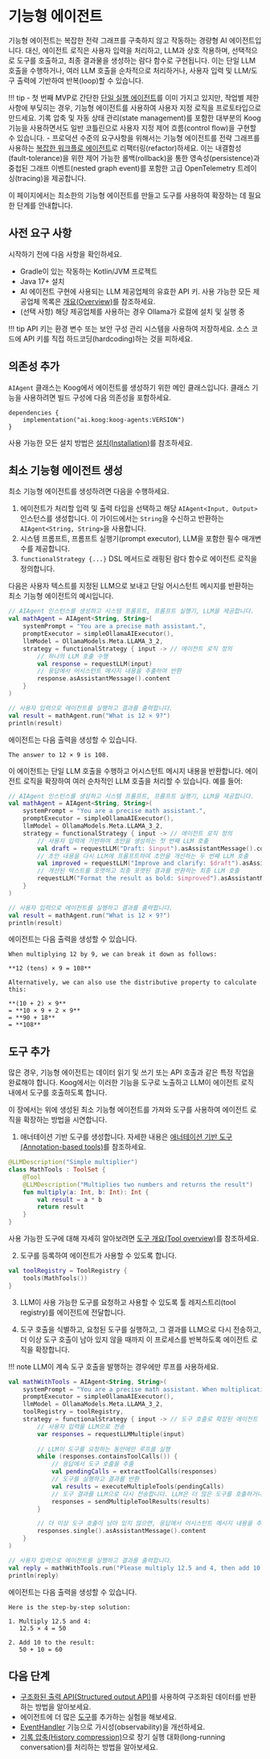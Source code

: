 # 기능형 에이전트

기능형 에이전트는 복잡한 전략 그래프를 구축하지 않고 작동하는 경량형 AI 에이전트입니다. 대신, 에이전트 로직은 사용자 입력을 처리하고, LLM과 상호 작용하며, 선택적으로 도구를 호출하고, 최종 결과물을 생성하는 람다 함수로 구현됩니다. 이는 단일 LLM 호출을 수행하거나, 여러 LLM 호출을 순차적으로 처리하거나, 사용자 입력 및 LLM/도구 출력에 기반하여 반복(loop)할 수 있습니다.

!!! tip
    - 첫 번째 MVP로 간단한 [단일 실행 에이전트](single-run-agents.md)를 이미 가지고 있지만, 작업별 제한 사항에 부딪히는 경우, 기능형 에이전트를 사용하여 사용자 지정 로직을 프로토타입으로 만드세요. 기록 압축 및 자동 상태 관리(state management)를 포함한 대부분의 Koog 기능을 사용하면서도 일반 코틀린으로 사용자 지정 제어 흐름(control flow)을 구현할 수 있습니다.
    - 프로덕션 수준의 요구사항을 위해서는 기능형 에이전트를 전략 그래프를 사용하는 [복잡한 워크플로 에이전트](complex-workflow-agents.md)로 리팩터링(refactor)하세요. 이는 내결함성(fault-tolerance)을 위한 제어 가능한 롤백(rollback)을 통한 영속성(persistence)과 중첩된 그래프 이벤트(nested graph event)를 포함한 고급 OpenTelemetry 트레이싱(tracing)을 제공합니다.

이 페이지에서는 최소한의 기능형 에이전트를 만들고 도구를 사용하여 확장하는 데 필요한 단계를 안내합니다.

## 사전 요구 사항

시작하기 전에 다음 사항을 확인하세요.

-   Gradle이 있는 작동하는 Kotlin/JVM 프로젝트
-   Java 17+ 설치
-   AI 에이전트 구현에 사용되는 LLM 제공업체의 유효한 API 키. 사용 가능한 모든 제공업체 목록은 [개요(Overview)](index.md)를 참조하세요.
-   (선택 사항) 해당 제공업체를 사용하는 경우 Ollama가 로컬에 설치 및 실행 중

!!! tip
    API 키는 환경 변수 또는 보안 구성 관리 시스템을 사용하여 저장하세요. 소스 코드에 API 키를 직접 하드코딩(hardcoding)하는 것을 피하세요.

## 의존성 추가

`AIAgent` 클래스는 Koog에서 에이전트를 생성하기 위한 메인 클래스입니다.
클래스 기능을 사용하려면 빌드 구성에 다음 의존성을 포함하세요.

```
dependencies {
    implementation("ai.koog:koog-agents:VERSION")
}
```
사용 가능한 모든 설치 방법은 [설치(Installation)](index.md#installation)를 참조하세요.

## 최소 기능형 에이전트 생성

최소 기능형 에이전트를 생성하려면 다음을 수행하세요.

1.  에이전트가 처리할 입력 및 출력 타입을 선택하고 해당 `AIAgent<Input, Output>` 인스턴스를 생성합니다. 이 가이드에서는 `String`을 수신하고 반환하는 `AIAgent<String, String>`을 사용합니다.
2.  시스템 프롬프트, 프롬프트 실행기(prompt executor), LLM을 포함한 필수 매개변수를 제공합니다.
3.  `functionalStrategy {...}` DSL 메서드로 래핑된 람다 함수로 에이전트 로직을 정의합니다.

다음은 사용자 텍스트를 지정된 LLM으로 보내고 단일 어시스턴트 메시지를 반환하는 최소 기능형 에이전트의 예시입니다.

<!--- INCLUDE
import ai.koog.agents.core.agent.AIAgent
import ai.koog.agents.core.agent.functionalStrategy
import ai.koog.agents.core.agent.asAssistantMessage
import ai.koog.agents.core.agent.requestLLM
import ai.koog.prompt.executor.llms.all.simpleOllamaAIExecutor
import ai.koog.prompt.llm.OllamaModels
import kotlinx.coroutines.runBlocking

fun main() {
    runBlocking {
-->
<!--- SUFFIX
    }
}
-->
```kotlin
// AIAgent 인스턴스를 생성하고 시스템 프롬프트, 프롬프트 실행기, LLM을 제공합니다.
val mathAgent = AIAgent<String, String>(
    systemPrompt = "You are a precise math assistant.",
    promptExecutor = simpleOllamaAIExecutor(),
    llmModel = OllamaModels.Meta.LLAMA_3_2,
    strategy = functionalStrategy { input -> // 에이전트 로직 정의
        // 하나의 LLM 호출 수행
        val response = requestLLM(input)
        // 응답에서 어시스턴트 메시지 내용을 추출하여 반환
        response.asAssistantMessage().content
    }
)

// 사용자 입력으로 에이전트를 실행하고 결과를 출력합니다.
val result = mathAgent.run("What is 12 × 9?")
println(result)
```
<!--- KNIT example-functional-agent-01.kt -->

에이전트는 다음 출력을 생성할 수 있습니다.

```
The answer to 12 × 9 is 108.
```

이 에이전트는 단일 LLM 호출을 수행하고 어시스턴트 메시지 내용을 반환합니다. 에이전트 로직을 확장하여 여러 순차적인 LLM 호출을 처리할 수 있습니다. 예를 들어:

<!--- INCLUDE
import ai.koog.agents.core.agent.AIAgent
import ai.koog.agents.core.agent.functionalStrategy
import ai.koog.agents.core.agent.asAssistantMessage
import ai.koog.agents.core.agent.requestLLM
import ai.koog.prompt.executor.llms.all.simpleOllamaAIExecutor
import ai.koog.prompt.llm.OllamaModels
import kotlinx.coroutines.runBlocking

fun main() {
    runBlocking {
-->
<!--- SUFFIX
    }
}
-->
```kotlin
// AIAgent 인스턴스를 생성하고 시스템 프롬프트, 프롬프트 실행기, LLM을 제공합니다.
val mathAgent = AIAgent<String, String>(
    systemPrompt = "You are a precise math assistant.",
    promptExecutor = simpleOllamaAIExecutor(),
    llmModel = OllamaModels.Meta.LLAMA_3_2,
    strategy = functionalStrategy { input -> // 에이전트 로직 정의
        // 사용자 입력에 기반하여 초안을 생성하는 첫 번째 LLM 호출
        val draft = requestLLM("Draft: $input").asAssistantMessage().content
        // 초안 내용을 다시 LLM에 프롬프트하여 초안을 개선하는 두 번째 LLM 호출
        val improved = requestLLM("Improve and clarify: $draft").asAssistantMessage().content
        // 개선된 텍스트를 포맷하고 최종 포맷된 결과를 반환하는 최종 LLM 호출
        requestLLM("Format the result as bold: $improved").asAssistantMessage().content
    }
)

// 사용자 입력으로 에이전트를 실행하고 결과를 출력합니다.
val result = mathAgent.run("What is 12 × 9?")
println(result)
```
<!--- KNIT example-functional-agent-02.kt -->

에이전트는 다음 출력을 생성할 수 있습니다.

```
When multiplying 12 by 9, we can break it down as follows:

**12 (tens) × 9 = 108**

Alternatively, we can also use the distributive property to calculate this:

**(10 + 2) × 9**
= **10 × 9 + 2 × 9**
= **90 + 18**
= **108**
```

## 도구 추가

많은 경우, 기능형 에이전트는 데이터 읽기 및 쓰기 또는 API 호출과 같은 특정 작업을 완료해야 합니다. Koog에서는 이러한 기능을 도구로 노출하고 LLM이 에이전트 로직 내에서 도구를 호출하도록 합니다.

이 장에서는 위에 생성된 최소 기능형 에이전트를 가져와 도구를 사용하여 에이전트 로직을 확장하는 방법을 시연합니다.

1) 애너테이션 기반 도구를 생성합니다. 자세한 내용은 [애너테이션 기반 도구(Annotation-based tools)](annotation-based-tools.md)를 참조하세요.

<!--- INCLUDE
import ai.koog.agents.core.tools.annotations.LLMDescription
import ai.koog.agents.core.tools.annotations.Tool
import ai.koog.agents.core.tools.reflect.ToolSet
--> 
```kotlin
@LLMDescription("Simple multiplier")
class MathTools : ToolSet {
    @Tool
    @LLMDescription("Multiplies two numbers and returns the result")
    fun multiply(a: Int, b: Int): Int {
        val result = a * b
        return result
    }
}
```
<!--- KNIT example-functional-agent-03.kt -->

사용 가능한 도구에 대해 자세히 알아보려면 [도구 개요(Tool overview)](tools-overview.md)를 참조하세요.

2) 도구를 등록하여 에이전트가 사용할 수 있도록 합니다.

<!--- INCLUDE
import ai.koog.agents.example.exampleFunctionalAgent03.MathTools
import ai.koog.agents.core.tools.reflect.tools
import ai.koog.agents.core.tools.ToolRegistry
import kotlinx.coroutines.runBlocking

fun main() {
    runBlocking {
-->
<!--- SUFFIX
    }
}
-->
```kotlin
val toolRegistry = ToolRegistry {
    tools(MathTools())
}
```
<!--- KNIT example-functional-agent-04.kt -->

3) LLM이 사용 가능한 도구를 요청하고 사용할 수 있도록 툴 레지스트리(tool registry)를 에이전트에 전달합니다.

4) 도구 호출을 식별하고, 요청된 도구를 실행하고, 그 결과를 LLM으로 다시 전송하고, 더 이상 도구 호출이 남아 있지 않을 때까지 이 프로세스를 반복하도록 에이전트 로직을 확장합니다.

!!! note
    LLM이 계속 도구 호출을 발행하는 경우에만 루프를 사용하세요.

<!--- INCLUDE
import ai.koog.agents.example.exampleFunctionalAgent03.MathTools
import ai.koog.agents.core.tools.reflect.tools
import ai.koog.agents.core.tools.ToolRegistry
import ai.koog.agents.core.agent.AIAgent
import ai.koog.agents.core.agent.functionalStrategy
import ai.koog.agents.core.agent.asAssistantMessage
import ai.koog.agents.core.agent.containsToolCalls
import ai.koog.agents.core.agent.executeMultipleTools
import ai.koog.agents.core.agent.extractToolCalls
import ai.koog.agents.core.agent.requestLLMMultiple
import ai.koog.agents.core.agent.sendMultipleToolResults
import ai.koog.prompt.executor.llms.all.simpleOllamaAIExecutor
import ai.koog.prompt.llm.OllamaModels
import kotlinx.coroutines.runBlocking

fun main() {
    runBlocking {
        val toolRegistry = ToolRegistry {
            tools(MathTools())
        }
-->
<!--- SUFFIX
    }
}
-->
```kotlin
val mathWithTools = AIAgent<String, String>(
    systemPrompt = "You are a precise math assistant. When multiplication is needed, use the multiplication tool.",
    promptExecutor = simpleOllamaAIExecutor(),
    llmModel = OllamaModels.Meta.LLAMA_3_2,
    toolRegistry = toolRegistry,
    strategy = functionalStrategy { input -> // 도구 호출로 확장된 에이전트 로직 정의
        // 사용자 입력을 LLM으로 전송
        var responses = requestLLMMultiple(input)
        
        // LLM이 도구를 요청하는 동안에만 루프를 실행
        while (responses.containsToolCalls()) {
            // 응답에서 도구 호출을 추출
            val pendingCalls = extractToolCalls(responses)
            // 도구를 실행하고 결과를 반환
            val results = executeMultipleTools(pendingCalls)
            // 도구 결과를 LLM으로 다시 전송합니다. LLM은 더 많은 도구를 호출하거나 최종 출력을 반환할 수 있습니다.
            responses = sendMultipleToolResults(results)
        }

        // 더 이상 도구 호출이 남아 있지 않으면, 응답에서 어시스턴트 메시지 내용을 추출하여 반환
        responses.single().asAssistantMessage().content
    }
)

// 사용자 입력으로 에이전트를 실행하고 결과를 출력합니다.
val reply = mathWithTools.run("Please multiply 12.5 and 4, then add 10 to the result.")
println(reply)
```
<!--- KNIT example-functional-agent-05.kt -->

에이전트는 다음 출력을 생성할 수 있습니다.

```
Here is the step-by-step solution:

1. Multiply 12.5 and 4:
   12.5 × 4 = 50

2. Add 10 to the result:
   50 + 10 = 60
```

## 다음 단계

-   [구조화된 출력 API(Structured output API)](structured-output.md)를 사용하여 구조화된 데이터를 반환하는 방법을 알아보세요.
-   에이전트에 더 많은 [도구](tools-overview.md)를 추가하는 실험을 해보세요.
-   [EventHandler](agent-events.md) 기능으로 가시성(observability)을 개선하세요.
-   [기록 압축(History compression)](history-compression.md)으로 장기 실행 대화(long-running conversation)를 처리하는 방법을 알아보세요.
